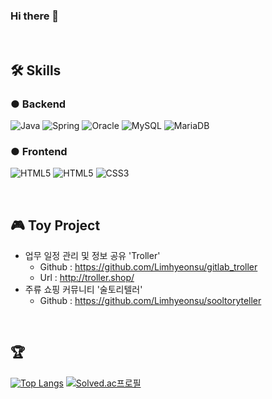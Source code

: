 ### Hi there 👋


<!--
**Limhyeonsu/Limhyeonsu** is a ✨ _special_ ✨ repository because its `README.md` (this file) appears on your GitHub profile.

Here are some ideas to get you started:

- 🔭 I’m currently working on ...
- 🌱 I’m currently learning ...
- 👯 I’m looking to collaborate on ...
- 🤔 I’m looking for help with ...
- 💬 Ask me about ...
- 📫 How to reach me: ...
- 😄 Pronouns: ...
- ⚡ Fun fact: ...
-->
<br />

## 🛠 Skills
### ● Backend
<p>
  <img alt="Java" src ="https://img.shields.io/badge/Java-007396?&logo=Java&logoColor=white"/>
  <img alt="Spring" src ="https://img.shields.io/badge/Spring-6DB33F?&logo=Spring&logoColor=white"/>
  <img alt="Oracle" src ="https://img.shields.io/badge/Oracle-F80000?&logo=Oracle&logoColor=white"/>
  <img alt="MySQL" src ="https://img.shields.io/badge/MySQL-4479A1?&logo=MySQL&logoColor=white"/>
  <img alt="MariaDB" src ="https://img.shields.io/badge/MariaDB-003545?&logo=MariaDB&logoColor=white"/>
</p>

### ● Frontend
<p>
  <img alt="HTML5" src ="https://img.shields.io/badge/-JavaScript-FDDC00?&logo=JavaScript&logoColor=white"/>
  <img alt="HTML5" src ="https://img.shields.io/badge/HTML5-E34F26?&logo=HTML5&logoColor=white"/>
  <img alt="CSS3" src ="https://img.shields.io/badge/CSS3-1572B6?&logo=CSS3&logoColor=white"/>
</p>

<br />

## 🎮 Toy Project
* 업무 일정 관리 및 정보 공유 'Troller'
  * Github : https://github.com/Limhyeonsu/gitlab_troller
  * Url : http://troller.shop/
* 주류 쇼핑 커뮤니티 '술토리텔러'
  * Github : https://github.com/Limhyeonsu/sooltoryteller

<br />

## 🏆
[![Top Langs](https://github-readme-stats.vercel.app/api/top-langs/?username=Limhyeonsu&layout=compact)](https://github.com/Limhyeonsu/github-readme-stats)
[![Solved.ac프로필](http://mazassumnida.wtf/api/v2/generate_badge?boj=dlagustn720)](https://solved.ac/dlagustn720)

